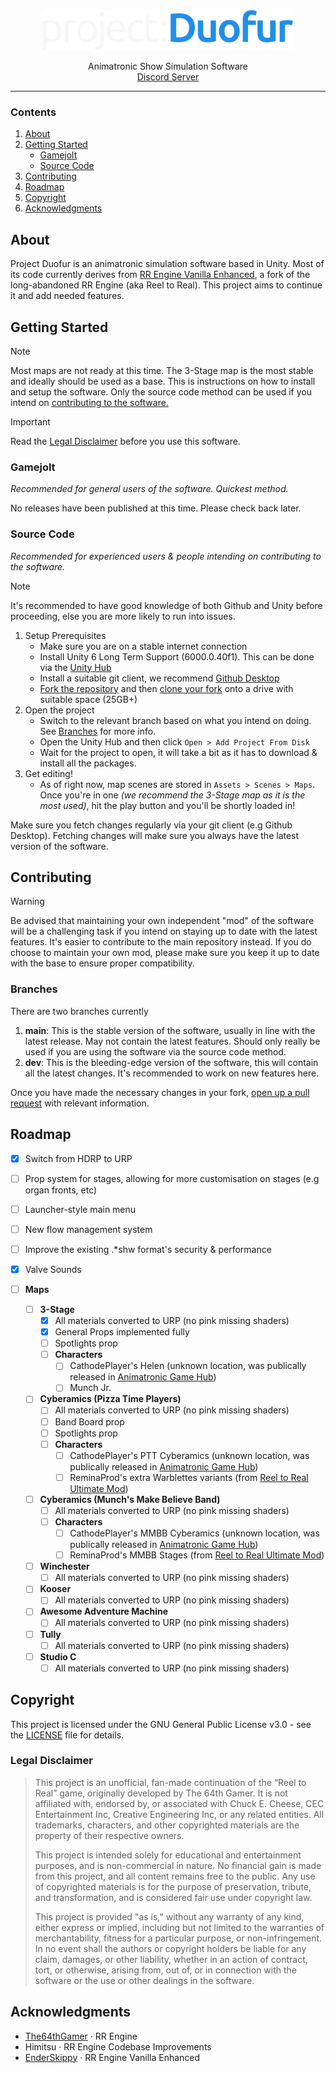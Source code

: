 <div align="center">
  <img width="400" src="/Branding/pd-dark.svg" alt="Material Bread logo">
  <p align="center">
    Animatronic Show Simulation Software<br/>
    <a href="https://discord.gg/U6Cs7njpFJ">Discord Server</a>
  </p>
</div>

---

### Contents
1. [About](#about)
2. [Getting Started](#getting-started)
    - [Gamejolt](#gamejolt)
    - [Source Code](#source-code)
3. [Contributing](#contributing)
4. [Roadmap](#roadmap)
5. [Copyright](#copyright)
6. [Acknowledgments](#acknowledgments)


## About
Project Duofur is an animatronic simulation software based in Unity. Most of its code currently derives from [RR Engine Vanilla Enhanced](https://github.com/EnderSkippy/RR-Engine-Vanilla-Enhanced), a fork of the long-abandoned RR Engine (aka Reel to Real). This project aims to continue it and add needed features.

## Getting Started
> [!NOTE]
> Most maps are not ready at this time. The 3-Stage map is the most stable and ideally should be used as a base.
This is instructions on how to install and setup the software. Only the source code method can be used if you intend on [contributing to the software.](#contributing)

> [!IMPORTANT]
> Read the [Legal Disclaimer](#legal-disclaimer) before you use this software.

### Gamejolt
*Recommended for general users of the software. Quickest method.*

No releases have been published at this time. Please check back later.

### Source Code
*Recommended for experienced users & people intending on contributing to the software.*

> [!NOTE]
> It's recommended to have good knowledge of both Github and Unity before proceeding, else you are more likely to run into issues.

1. Setup Prerequisites
   - Make sure you are on a stable internet connection
   - Install Unity 6 Long Term Support (6000.0.40f1). This can be done via the [Unity Hub](https://docs.unity3d.com/hub/manual/InstallHub.html)
   - Install a suitable git client, we recommend [Github Desktop](https://desktop.github.com/download/)
   - [Fork the repository](https://docs.github.com/en/pull-requests/collaborating-with-pull-requests/working-with-forks/fork-a-repo#forking-a-repository) and then [clone your fork](https://docs.github.com/en/pull-requests/collaborating-with-pull-requests/working-with-forks/fork-a-repo#cloning-your-forked-repository) onto a drive with suitable space (25GB+)
2. Open the project
   - Switch to the relevant branch based on what you intend on doing. See [Branches](#branches) for more info.
   - Open the Unity Hub and then click `Open > Add Project From Disk`
   - Wait for the project to open, it will take a bit as it has to download & install all the packages.
4. Get editing!
   - As of right now, map scenes are stored in `Assets > Scenes > Maps`. Once you're in one *(we recommend the 3-Stage map as it is the most used)*, hit the play button and you'll be shortly loaded in!
  
Make sure you fetch changes regularly via your git client (e.g Github Desktop). Fetching changes will make sure you always have the latest version of the software.

## Contributing

> [!WARNING]
> Be advised that maintaining your own independent "mod" of the software will be a challenging task if you intend on staying up to date with the latest features. It's easier to contribute to the main repository instead.
> If you do choose to maintain your own mod, please make sure you keep it up to date with the base to ensure proper compatibility.

### Branches
There are two branches currently
1. **main**: This is the stable version of the software, usually in line with the latest release. May not contain the latest features. Should only really be used if you are using the software via the source code method.
2. **dev**: This is the bleeding-edge version of the software, this will contain all the latest changes. It's recommended to work on new features here.

Once you have made the necessary changes in your fork, [open up a pull request](https://docs.github.com/en/pull-requests/collaborating-with-pull-requests/proposing-changes-to-your-work-with-pull-requests/about-pull-requests) with relevant information.

## Roadmap
- [x] Switch from HDRP to URP
- [ ] Prop system for stages, allowing for more customisation on stages (e.g organ fronts, etc)
- [ ] Launcher-style main menu
- [ ] New flow management system
- [ ] Improve the existing .*shw format's security & performance
- [x] Valve Sounds
    
- [ ] **Maps**   
  - [ ] **3-Stage**  
    - [x] All materials converted to URP (no pink missing shaders)
    - [x] General Props implemented fully
    - [ ] Spotlights prop
    - [ ] **Characters**
      - [ ] CathodePlayer's Helen (unknown location, was publically released in [Animatronic Game Hub](https://discord.gg/WRQvaw6EM9))
      - [ ] Munch Jr.
  - [ ] **Cyberamics (Pizza Time Players)**
    - [ ] All materials converted to URP (no pink missing shaders)
    - [ ] Band Board prop
    - [ ] Spotlights prop
    - [ ] **Characters**
      - [ ] CathodePlayer's PTT Cyberamics (unknown location, was publically released in [Animatronic Game Hub](https://discord.gg/WRQvaw6EM9))
      - [ ] ReminaProd's extra Warblettes variants (from [Reel to Real Ultimate Mod](https://github.com/ReminaProd/RR-Engine-Ultimate-Mod))
  - [ ] **Cyberamics (Munch's Make Believe Band)**  
      - [ ] All materials converted to URP (no pink missing shaders)
      - [ ] **Characters**
        - [ ] CathodePlayer's MMBB Cyberamics (unknown location, was publically released in [Animatronic Game Hub](https://discord.gg/WRQvaw6EM9))
        - [ ] ReminaProd's MMBB Stages (from [Reel to Real Ultimate Mod](https://github.com/ReminaProd/RR-Engine-Ultimate-Mod))
  - [ ] **Winchester**  
      - [ ] All materials converted to URP (no pink missing shaders)
  - [ ] **Kooser**  
      - [ ] All materials converted to URP (no pink missing shaders)
  - [ ] **Awesome Adventure Machine**  
      - [ ] All materials converted to URP (no pink missing shaders)
  - [ ] **Tully**  
      - [ ] All materials converted to URP (no pink missing shaders)
  - [ ] **Studio C**  
      - [ ] All materials converted to URP (no pink missing shaders)

## Copyright
This project is licensed under the GNU General Public License v3.0 - see the [LICENSE](LICENSE) file for details.

### Legal Disclaimer

> This project is an unofficial, fan-made continuation of the “Reel to Real” game, originally developed by The 64th Gamer. It is not affiliated with, endorsed by, or associated with Chuck E. Cheese, CEC Entertainment Inc, Creative Engineering Inc, or any related entities. All trademarks, characters, and other copyrighted materials are the property of their respective owners. 
>
> This project is intended solely for educational and entertainment purposes, and is non-commercial in nature. No financial gain is made from this project, and all content remains free to the public. Any use of copyrighted materials is for the purpose of preservation, tribute, and transformation, and is considered fair use under copyright law.
> 
> This project is provided "as is," without any warranty of any kind, either express or implied, including but not limited to the warranties of merchantability, fitness for a particular purpose, or non-infringement. In no event shall the authors or copyright holders be liable for any claim, damages, or other liability, whether in an action of contract, tort, or otherwise, arising from, out of, or in connection with the software or the use or other dealings in the software.

</details>

## Acknowledgments
- [The64thGamer](https://github.com/The64thGamer) &middot; RR Engine
- Himitsu &middot; RR Engine Codebase Improvements
- [EnderSkippy](https://github.com/EnderSkippy) &middot; RR Engine Vanilla Enhanced
